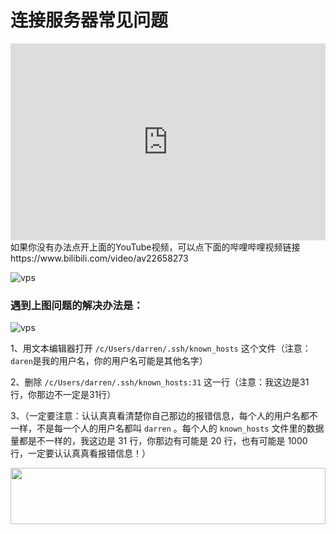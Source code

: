 # 连接服务器常见问题
<iframe width="100%" height="315" src="https://www.youtube.com/embed/mm08uNWo7qA" frameborder="0" allow="autoplay; encrypted-media" allowfullscreen></iframe>
如果你没有办法点开上面的YouTube视频，可以点下面的哔哩哔哩视频链接<br>
https://www.bilibili.com/video/av22658273

![vps](https://i.imgur.com/RLJX1HE.png)

### 遇到上图问题的解决办法是：<br>

![vps](https://i.imgur.com/TUn4gKG.png)

1、用文本编辑器打开 `/c/Users/darren/.ssh/known_hosts` 这个文件（注意：`daren`是我的用户名，你的用户名可能是其他名字）

2、删除 `/c/Users/darren/.ssh/known_hosts:31` 这一行（注意：我这边是31行，你那边不一定是31行）

3、（一定要注意：认认真真看清楚你自己那边的报错信息，每个人的用户名都不一样，不是每一个人的用户名都叫 `darren` 。每个人的 `known_hosts` 文件里的数据量都是不一样的，我这边是 31 行，你那边有可能是 20 行，也有可能是 1000 行，一定要认认真真看报错信息！）

<a href="https://www.vultr.com/?ref=7295225"><img src="https://www.vultr.com/media/banner_1.png" width="100%" height="90"></a>
